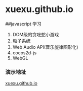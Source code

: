 # xuexu.github.io
##javascript 学习
1. DOM级的贪吃蛇小游戏
2. 粒子系统
3. Web Audio API(音乐旋律图形化)
4. cocos2d-js
5. WebGL

### 演示地址
[xuexu.github.io](https://xuexu.githu.io)
